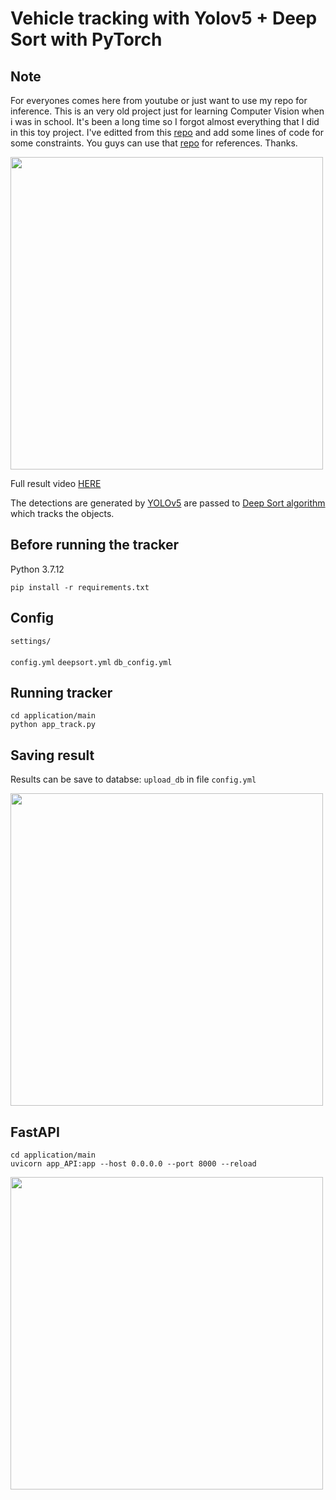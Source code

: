 # Vehicle tracking with Yolov5 + Deep Sort with PyTorch

## Note
For everyones comes here from youtube or just want to use my repo for inference. This is an very old project just for learning Computer Vision when i was in school. It's been a long time so I forgot almost everything that I did in this toy project. I've editted from this <a href="https://github.com/mikel-brostrom/yolov8_tracking">repo</a> and add some lines of code for some constraints. You guys can use that <a href="https://github.com/mikel-brostrom/yolov8_tracking">repo</a> for references. Thanks.

<p>
<img src="videos/example3.gif" width="500"/>
</p>

Full result video [HERE](https://youtu.be/TCc3Agqb8Tg)

The detections are generated by [YOLOv5](https://github.com/ultralytics/yolov5) are passed to  [Deep Sort algorithm](https://github.com/ZQPei/deep_sort_pytorch) which tracks the objects.

## Before running the tracker

Python 3.7.12 

```
pip install -r requirements.txt
```

    
## Config

`settings/`
<br></br>
`config.yml`  `deepsort.yml`  `db_config.yml`

## Running tracker

```
cd application/main
python app_track.py
```

## Saving result
Results can be save to databse: `upload_db` in file `config.yml`
<p>
<img src="videos/db.PNG" width="500"/>
</p>

## FastAPI

```
cd application/main
uvicorn app_API:app --host 0.0.0.0 --port 8000 --reload

```
<p>
<img src="videos/fastapi.PNG" width="500"/>
</p>


